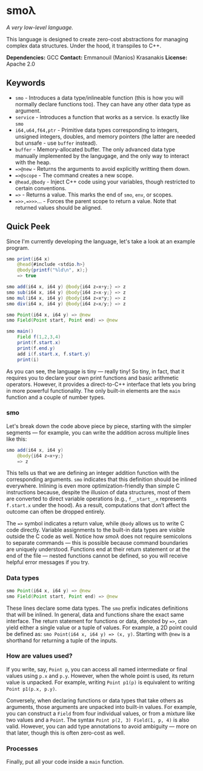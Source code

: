 # smoλ

*A very low-level language.*

This language is designed to create zero-cost abstractions for managing complex data structures.
Under the hood, it transpiles to C++.

**Dependencies:** GCC
**Contact:** Emmanouil (Manios) Krasanakis
**License:** Apache 2.0

## Keywords

- `smo` - Introduces a data type/inlineable function (this is how you will normally declare functions too). They can have any other data type as argument.
- `service` - Introduces a function that works as a service. Is exactly like `smo`
- `i64,u64,f64,ptr` -  Primitive data types corresponding to integers, unsigned integers, doubles, and memory pointers (the latter are needed but unsafe - use `buffer` instead).
- `buffer` - Memory-allocated buffer. The only advanced data type manually implemented by the langugage, and the only way to interact with the heap.
- `=>@new` - Returns the arguments to avoid explicitly writting them down.
- `=>@scope` - The command creates a new scope.
- `@head,@body` - Inject C++ code using your variables, though restricted to certain conventions.
- `=>` - Returns a value. This marks the end of `smo`, `env`, or scopes.
- `=>>,=>>>`... - Forces the parent scope to return a value. Note that returned values should be aligned.

## Quick Peek

Since I'm currently developing the language, let's take a look at an example program.

```java
smo print(i64 x)
    @head{#include <stdio.h>}
    @body{printf("%ld\n", x);}
    => true

smo add(i64 x, i64 y) @body{i64 z=x+y;} => z
smo sub(i64 x, i64 y) @body{i64 z=x-y;} => z
smo mul(i64 x, i64 y) @body{i64 z=x*y;} => z
smo div(i64 x, i64 y) @body{i64 z=x/y;} => z

smo Point(i64 x, i64 y) => @new
smo Field(Point start, Point end) => @new

smo main()
    Field f(1,2,3,4)
    print(f.start.x)
    print(f.end.y)
    add i(f.start.x, f.start.y)
    print(i)
```
As you can see, the language is tiny — really tiny! So tiny, in fact,
that it requires you to declare your own print functions and basic arithmetic operators.
However, it provides a direct-to-C++ interface that lets you bring in more powerful functionality.
The only built-in elements are the `main` function and a couple of number types.

### smo

Let's break down the code above piece by piece, starting with the simpler segments —
for example, you can write the addition across multiple lines like this:

```java
smo add(i64 x, i64 y)
    @body{i64 z=x+y;}
    => z
```

This tells us that we are defining an integer addition function with the corresponding arguments.
`smo` indicates that this definition should be inlined everywhere.
Inlining is even more optimization-friendly than simple C instructions because,
despite the illusion of data structures, most of them are converted to direct variable operations
(e.g., `f__start__x` represents `f.start.x` under the hood).
As a result, computations that don’t affect the outcome can often be dropped entirely.

The `=>` symbol indicates a return value, while `@body` allows us to write C code directly.
Variable assignments to the built-in data types are visible outside the C code as well.
Notice how *smoλ* does not require semicolons to separate commands — this is possible
because command boundaries are uniquely understood.
Functions end at their return statement or at the end of the file —
nested functions cannot be defined, so you will receive helpful error messages if you try.

### Data types


```java
smo Point(i64 x, i64 y) => @new
smo Field(Point start, Point end) => @new
```

These lines declare some data types. The `smo` prefix indicates definitions
that will be inlined. In general, data and functions share the exact same interface.
The return statement for functions or data, denoted by `=>`, can yield either a single value or a tuple of values.
For example, a 2D point could be defined as: `smo Point(i64 x, i64 y) => (x, y)`.
Starting with `@new` is a shorthand for returning a tuple of the inputs.

### How are values used?

If you write, say, `Point p`, you can access all named intermediate or final values using `p.x` and `p.y`.
However, when the whole point is used, its return value is unpacked.
For example, writing `Point p1(p)` is equivalent to writing `Point p1(p.x, p.y)`.

Conversely, when declaring functions or data types that take others as arguments,
those arguments are unpacked into built-in values.
For example, you can construct a `Field` from four individual values,
or from a mixture like two values and a `Point`.
The syntax `Point p(2, 3) Field(1, p, 4)` is also valid.
However, you can add type annotations to avoid ambiguity — more on that later,
though this is often zero-cost as well.

### Processes

Finally, put all your code inside a `main` function.



